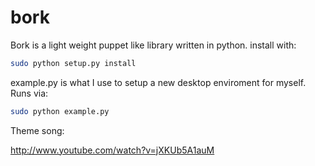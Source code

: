 bork
====

Bork is a light weight puppet like library written in python.
install with: 

```bash
sudo python setup.py install
```
example.py is what I use to setup a new desktop enviroment for myself.  Runs via:

```bash
sudo python example.py
```

Theme song:

http://www.youtube.com/watch?v=jXKUb5A1auM